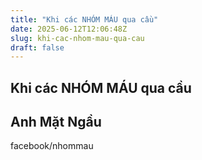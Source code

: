 ```yaml
---
title: "Khi các NHÓM MÁU qua cầu"
date: 2025-06-12T12:06:48Z
slug: khi-cac-nhom-mau-qua-cau
draft: false
---
```


## Khi các NHÓM MÁU qua cầu

## Anh Mặt Ngầu

facebook/nhommau
